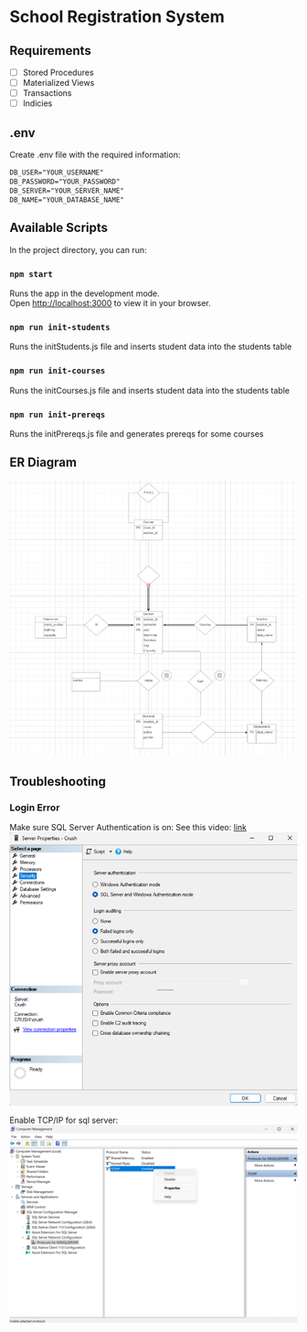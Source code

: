 # School Registration System

## Requirements

- [ ] Stored Procedures
- [ ] Materialized Views
- [ ] Transactions
- [ ] Indicies

## .env

Create .env file with the required information:

```
DB_USER="YOUR_USERNAME"
DB_PASSWORD="YOUR_PASSWORD"
DB_SERVER="YOUR_SERVER_NAME"
DB_NAME="YOUR_DATABASE_NAME"
```

## Available Scripts

In the project directory, you can run:

### `npm start`

Runs the app in the development mode.\
Open [http://localhost:3000](http://localhost:3000) to view it in your browser.

### `npm run init-students`

Runs the initStudents.js file and inserts student data into the students table

### `npm run init-courses`

Runs the initCourses.js file and inserts student data into the students table

### `npm run init-prereqs`

Runs the initPrereqs.js file and generates prereqs for some courses

## ER Diagram

<img src='./images/er-diagram.png'/>

## Troubleshooting

### Login Error

Make sure SQL Server Authentication is on:
See this video: <a href='https://www.youtube.com/watch?v=nKlIMvgL1vI'>link</a>
<img src='./images\troubleshooting-login.png'/>

Enable TCP/IP for sql server:
<img src='./images/troubleshooting-enable-tcp.png'/>
